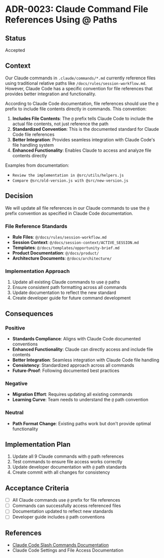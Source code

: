 # ADR-0023: Claude Command File References Using @ Paths

## Status
Accepted

## Context
Our Claude commands in `.claude/commands/*.md` currently reference files using traditional relative paths like `/docs/rules/session-workflow.md`. However, Claude Code has a specific convention for file references that provides better integration and functionality.

According to Claude Code documentation, file references should use the `@` prefix to include file contents directly in commands. This convention:

1. **Includes File Contents**: The `@` prefix tells Claude Code to include the actual file contents, not just reference the path
2. **Standardized Convention**: This is the documented standard for Claude Code file references
3. **Better Integration**: Provides seamless integration with Claude Code's file handling system
4. **Enhanced Functionality**: Enables Claude to access and analyze file contents directly

Examples from documentation:
- `Review the implementation in @src/utils/helpers.js`
- `Compare @src/old-version.js with @src/new-version.js`

## Decision
We will update all file references in our Claude commands to use the `@` prefix convention as specified in Claude Code documentation.

### File Reference Standards
- **Rule Files**: `@/docs/rules/session-workflow.md`
- **Session Context**: `@/docs/session-context/ACTIVE_SESSION.md`
- **Templates**: `@/docs/templates/opportunity-brief.md`
- **Product Documentation**: `@/docs/product/`
- **Architecture Documents**: `@/docs/architecture/`

### Implementation Approach
1. Update all existing Claude commands to use `@` paths
2. Ensure consistent path formatting across all commands
3. Update documentation to reflect the new standard
4. Create developer guide for future command development

## Consequences

### Positive
- **Standards Compliance**: Aligns with Claude Code documented conventions
- **Enhanced Functionality**: Claude can directly access and include file contents
- **Better Integration**: Seamless integration with Claude Code file handling
- **Consistency**: Standardized approach across all commands
- **Future-Proof**: Following documented best practices

### Negative
- **Migration Effort**: Requires updating all existing commands
- **Learning Curve**: Team needs to understand the `@` path convention

### Neutral
- **Path Format Change**: Existing paths work but don't provide optimal functionality

## Implementation Plan
1. Update all 9 Claude commands with `@` path references
2. Test commands to ensure file access works correctly
3. Update developer documentation with `@` path standards
4. Create commit with all changes for consistency

## Acceptance Criteria
- [ ] All Claude commands use `@` prefix for file references
- [ ] Commands can successfully access referenced files
- [ ] Documentation updated to reflect new standards
- [ ] Developer guide includes `@` path conventions

## References
- [Claude Code Slash Commands Documentation](https://docs.anthropic.com/en/docs/claude-code/slash-commands)
- Claude Code Settings and File Access Documentation